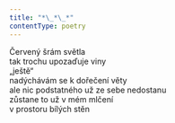 ```yaml
---
title: "*\_*\_*"
contentType: poetry
---
```


<section>

Červený šrám světla  
tak trochu upozaďuje viny  
„ještě“  
nadýchávám se k dořečení věty  
ale nic podstatného už ze sebe nedostanu  
zůstane to už v mém mlčení  
v prostoru bílých stěn

</section>

